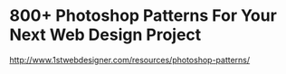 <!--
id: 1128745053
link: http://kevinisom.info/post/1128745053/800-photoshop-patterns-for-your-next-web-design
slug: 800-photoshop-patterns-for-your-next-web-design
date: Thu Sep 16 2010 11:17:16 GMT+1200 (NZST)
raw: {"blog_name":"kevinisom","id":1128745053,"post_url":"http://kevinisom.info/post/1128745053/800-photoshop-patterns-for-your-next-web-design","slug":"800-photoshop-patterns-for-your-next-web-design","type":"link","date":"2010-09-15 23:17:16 GMT","timestamp":1284592636,"state":"published","format":"html","reblog_key":"QVpKWdeM","tags":[],"short_url":"http://tmblr.co/Zw68Yy13HqXT","highlighted":[],"feed_item":"http://www.1stwebdesigner.com/resources/photoshop-patterns/","from_feed_id":"650234","note_count":0,"title":"800+ Photoshop Patterns For Your Next Web Design Project","url":"http://www.1stwebdesigner.com/resources/photoshop-patterns/","description":""}
publish: 2010-09-016
tags: 
title: 800+ Photoshop Patterns For Your Next Web Design Project
-->


800+ Photoshop Patterns For Your Next Web Design Project
========================================================

<http://www.1stwebdesigner.com/resources/photoshop-patterns/>

